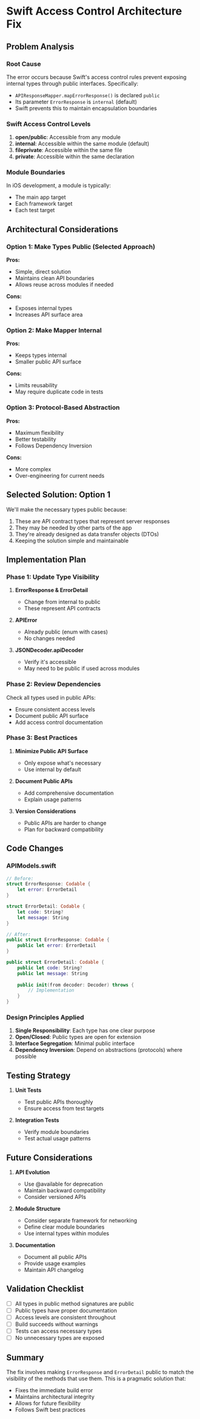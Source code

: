# Swift Access Control Architecture Fix

## Problem Analysis

### Root Cause
The error occurs because Swift's access control rules prevent exposing internal types through public interfaces. Specifically:

- `APIResponseMapper.mapErrorResponse()` is declared `public`
- Its parameter `ErrorResponse` is `internal` (default)
- Swift prevents this to maintain encapsulation boundaries

### Swift Access Control Levels

1. **open/public**: Accessible from any module
2. **internal**: Accessible within the same module (default)
3. **fileprivate**: Accessible within the same file
4. **private**: Accessible within the same declaration

### Module Boundaries
In iOS development, a module is typically:
- The main app target
- Each framework target
- Each test target

## Architectural Considerations

### Option 1: Make Types Public (Selected Approach)
**Pros:**
- Simple, direct solution
- Maintains clean API boundaries
- Allows reuse across modules if needed

**Cons:**
- Exposes internal types
- Increases API surface area

### Option 2: Make Mapper Internal
**Pros:**
- Keeps types internal
- Smaller public API surface

**Cons:**
- Limits reusability
- May require duplicate code in tests

### Option 3: Protocol-Based Abstraction
**Pros:**
- Maximum flexibility
- Better testability
- Follows Dependency Inversion

**Cons:**
- More complex
- Over-engineering for current needs

## Selected Solution: Option 1

We'll make the necessary types public because:
1. These are API contract types that represent server responses
2. They may be needed by other parts of the app
3. They're already designed as data transfer objects (DTOs)
4. Keeping the solution simple and maintainable

## Implementation Plan

### Phase 1: Update Type Visibility

1. **ErrorResponse & ErrorDetail**
   - Change from internal to public
   - These represent API contracts

2. **APIError**
   - Already public (enum with cases)
   - No changes needed

3. **JSONDecoder.apiDecoder**
   - Verify it's accessible
   - May need to be public if used across modules

### Phase 2: Review Dependencies

Check all types used in public APIs:
- Ensure consistent access levels
- Document public API surface
- Add access control documentation

### Phase 3: Best Practices

1. **Minimize Public API Surface**
   - Only expose what's necessary
   - Use internal by default

2. **Document Public APIs**
   - Add comprehensive documentation
   - Explain usage patterns

3. **Version Considerations**
   - Public APIs are harder to change
   - Plan for backward compatibility

## Code Changes

### APIModels.swift
```swift
// Before:
struct ErrorResponse: Codable {
    let error: ErrorDetail
}

struct ErrorDetail: Codable {
    let code: String?
    let message: String
}

// After:
public struct ErrorResponse: Codable {
    public let error: ErrorDetail
}

public struct ErrorDetail: Codable {
    public let code: String?
    public let message: String
    
    public init(from decoder: Decoder) throws {
        // Implementation
    }
}
```

### Design Principles Applied

1. **Single Responsibility**: Each type has one clear purpose
2. **Open/Closed**: Public types are open for extension
3. **Interface Segregation**: Minimal public interface
4. **Dependency Inversion**: Depend on abstractions (protocols) where possible

## Testing Strategy

1. **Unit Tests**
   - Test public APIs thoroughly
   - Ensure access from test targets

2. **Integration Tests**
   - Verify module boundaries
   - Test actual usage patterns

## Future Considerations

1. **API Evolution**
   - Use @available for deprecation
   - Maintain backward compatibility
   - Consider versioned APIs

2. **Module Structure**
   - Consider separate framework for networking
   - Define clear module boundaries
   - Use internal types within modules

3. **Documentation**
   - Document all public APIs
   - Provide usage examples
   - Maintain API changelog

## Validation Checklist

- [ ] All types in public method signatures are public
- [ ] Public types have proper documentation
- [ ] Access levels are consistent throughout
- [ ] Build succeeds without warnings
- [ ] Tests can access necessary types
- [ ] No unnecessary types are exposed

## Summary

The fix involves making `ErrorResponse` and `ErrorDetail` public to match the visibility of the methods that use them. This is a pragmatic solution that:
- Fixes the immediate build error
- Maintains architectural integrity
- Allows for future flexibility
- Follows Swift best practices